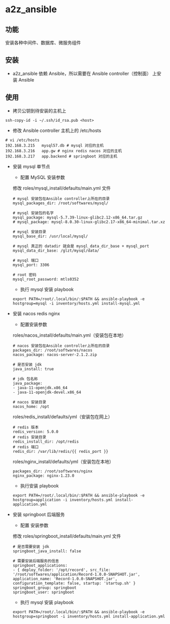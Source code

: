# a2z_ansible

## 功能
安装各种中间件、数据库、微服务组件

## 安装

- a2z_ansible 依赖 Ansible，所以需要在 Ansible controller（控制面）  上安装 Ansible 


## 使用

- 拷贝公钥到待安装的主机上

```shell
ssh-copy-id -i ~/.ssh/id_rsa.pub <host>
```

- 修改 Ansible controller 主机上的 /etc/hosts

```shell
# vi /etc/hosts
192.168.3.215   mysql57.db # mysql 对应的主机
192.168.3.216   app.gw # nginx redis nacos 对应的主机
192.168.3.217   app.backend # springboot 对应的主机
```

- 安装 mysql 单节点

    - 配置 MySQL 安装参数
    
    修改 roles/mysql_install/defaults/main.yml 文件
    
    ```shell
    # mysql 安装包在Ansible controller上所在的目录
    mysql_packages_dir: /root/softwares/mysql/

    # mysql 安装包的名字
    mysql_package: mysql-5.7.39-linux-glibc2.12-x86_64.tar.gz
    # mysql_package: mysql-8.0.30-linux-glibc2.17-x86_64-minimal.tar.xz

    # mysql 安装目录
    mysql_base_dir: /usr/local/mysql/

    # mysql 真正的 datadir 就会是 mysql_data_dir_base + mysql_port
    mysql_data_dir_base: /glzt/mysql/data/

    # mysql 端口
    mysql_port: 3306

    # root 密码
    mysql_root_password: mtls0352

    ```

    - 执行 mysql 安装 playbook

    ```shell
    export PATH=/root/.local/bin/:$PATH && ansible-playbook -e hostgroup=mysql -i inventory/hosts.yml install-mysql.yml
    ```

- 安装 nacos redis nginx

    - 配置安装参数

    roles/nacos_install/defaults/main.yml（安装包在本地）

    ```shell
    # nacos 安装包在Ansible controller上所在的目录
    packages_dir: /root/softwares/nacos
    nacos_package: nacos-server-2.1.2.zip

    # 是否安装 jdk
    java_install: true

    # jdk 包名称
    java_package: 
    - java-11-openjdk.x86_64
    - java-11-openjdk-devel.x86_64
    
    # nacos 安装目录
    nacos_home: /opt
    ```

    roles/redis_install/defaults/yml（安装包在网上）

    ```shell
    # redis 版本
    redis_version: 5.0.0
    # redis 安装目录
    redis_install_dir: /opt/redis
    # redis 端口
    redis_dir: /var/lib/redis/{{ redis_port }}

    ```

    roles/nginx_install/defaults/yml（安装包在本地）

    ```shell
    packages_dir: /root/softwares/nginx
    nginx_package: nginx-1.23.0

    ```

    - 执行安装 playbook

    ```shell
    export PATH=/root/.local/bin/:$PATH && ansible-playbook -e hostgroup=application -i inventory/hosts.yml install-application.yml
    ```

- 安装 springboot 后端服务

    - 配置 安装参数
    
    修改 roles/springboot_install/defaults/main.yml 文件
    
    ```shell
    # 是否需要安装 jdk
    springboot_java_install: false

    # 需要安装后端服务的信息
    springboot_applications:
    - { deploy_folder: '/opt/record', src_file: '/root/softwares/application/Record-1.0.0-SNAPSHOT.jar', application_name: 'Record-1.0.0-SNAPSHOT.jar', configuration_template: false, startup: 'startup.sh' }
    springboot_group: springboot
    springboot_user: springboot

    ```

    - 执行 mysql 安装 playbook

    ```shell
    export PATH=/root/.local/bin/:$PATH && ansible-playbook -e hostgroup=springboot -i inventory/hosts.yml install-application.yml
    ```

<!-- ```shell
export ANSIBLE_LIBRARY=`pwd`/plugins/modules && ansible-playbook -e hostgroup=oracle -i inventory/hosts.yml single-oracle.yml
``` -->